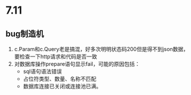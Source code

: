 # 7.11 
## bug制造机
1. c.Param和c.Query老是搞混，好多次明明状态码200但是得不到json数据，要检查一下http请求和代码是否一致  
2. 对数据库操作prepare语句显示fail，可能的原因包括：  
    - sql语句语法错误   
    - 占位符类型、数量、名称不匹配   
    - 数据库连接已关闭或连接池已满。  
